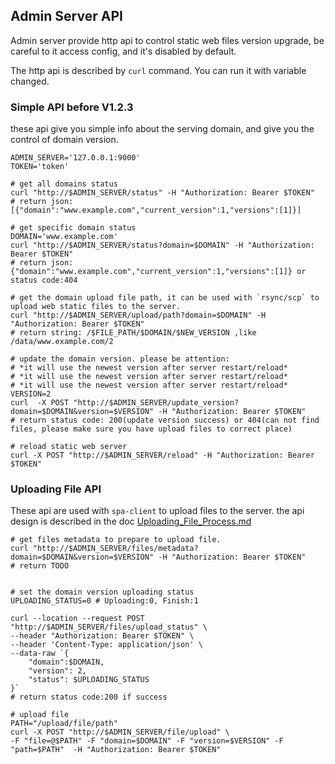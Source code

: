 ## Admin Server API

Admin server provide http api to control static web files version upgrade, be careful to it access config, and it's disabled by default.

The http api is described by `curl` command. You can run it with variable changed.
### Simple API before V1.2.3
these api give you simple info about the serving domain, and give you the control of domain version.
```shell
ADMIN_SERVER='127.0.0.1:9000' 
TOKEN='token'

# get all domains status
curl "http://$ADMIN_SERVER/status" -H "Authorization: Bearer $TOKEN"
# return json: [{"domain":"www.example.com","current_version":1,"versions":[1]}]

# get specific domain status
DOMAIN='www.example.com'
curl "http://$ADMIN_SERVER/status?domain=$DOMAIN" -H "Authorization: Bearer $TOKEN"
# return json: {"domain":"www.example.com","current_version":1,"versions":[1]} or status code:404

# get the domain upload file path, it can be used with `rsync/scp` to upload web static files to the server.
curl "http://$ADMIN_SERVER/upload/path?domain=$DOMAIN" -H "Authorization: Bearer $TOKEN"
# return string: /$FILE_PATH/$DOMAIN/$NEW_VERSION ,like /data/www.example.com/2

# update the domain version. please be attention:
# *it will use the newest version after server restart/reload*
# *it will use the newest version after server restart/reload*
# *it will use the newest version after server restart/reload*
VERSION=2
curl  -X POST "http://$ADMIN_SERVER/update_version?domain=$DOMAIN&version=$VERSION" -H "Authorization: Bearer $TOKEN"
# return status code: 200(update version success) or 404(can not find files, please make sure you have upload files to correct place)

# reload static web server
curl -X POST "http://$ADMIN_SERVER/reload" -H "Authorization: Bearer $TOKEN"
```

### Uploading File API
These api are used with `spa-client` to upload files to the server. the api design is described in the doc 
[Uploading_File_Process.md](./Uploading_File_Process.md)

```shell
# get files metadata to prepare to upload file.
curl "http://$ADMIN_SERVER/files/metadata?domain=$DOMAIN&version=$VERSION" -H "Authorization: Bearer $TOKEN"
# return TODO


# set the domain version uploading status
UPLOADING_STATUS=0 # Uploading:0, Finish:1

curl --location --request POST "http://$ADMIN_SERVER/files/upload_status" \
--header "Authorization: Bearer $TOKEN" \
--header 'Content-Type: application/json' \
--data-raw `{
    "domain":$DOMAIN,
    "version": 2,
    "status": $UPLOADING_STATUS
}`
# return status code:200 if success 

# upload file
PATH="/upload/file/path"
curl -X POST "http://$ADMIN_SERVER/file/upload" \
-F "file=@$PATH" -F "domain=$DOMAIN" -F "version=$VERSION" -F "path=$PATH"  -H "Authorization: Bearer $TOKEN"
```
